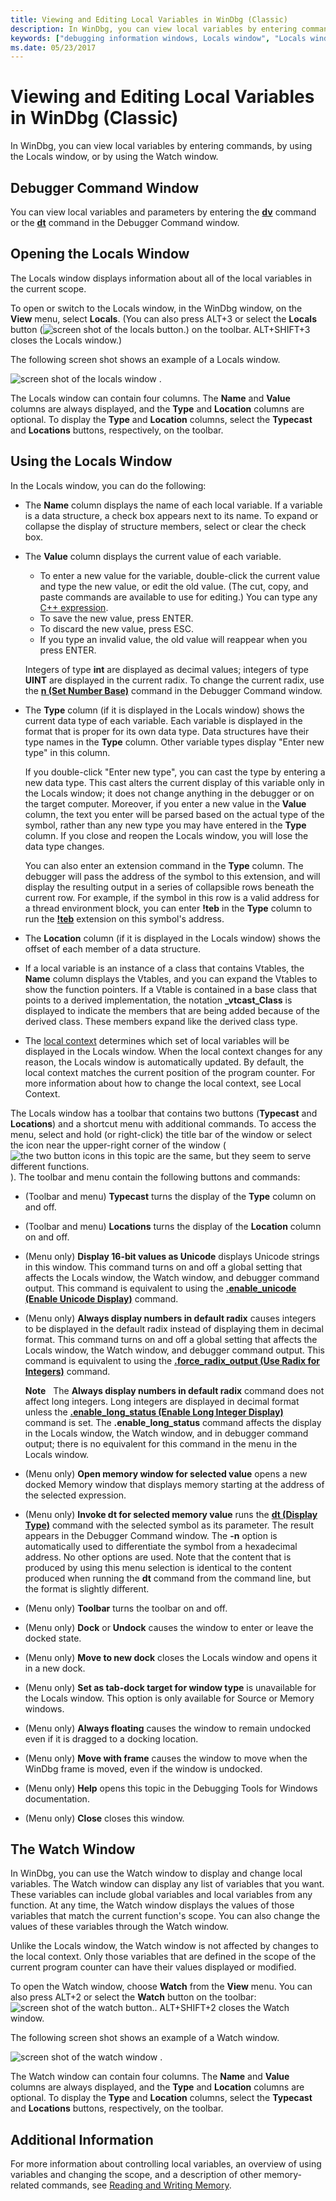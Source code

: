 ```yaml
---
title: Viewing and Editing Local Variables in WinDbg (Classic)
description: In WinDbg, you can view local variables by entering commands, by using the Locals window, or by using the Watch window.
keywords: ["debugging information windows, Locals window", "Locals window", "memory, Locals window"]
ms.date: 05/23/2017
---
```


# Viewing and Editing Local Variables in WinDbg (Classic)


In WinDbg, you can view local variables by entering commands, by using the Locals window, or by using the Watch window.

## <span id="Debugger_Command_Window"></span><span id="debugger_command_window"></span><span id="DEBUGGER_COMMAND_WINDOW"></span>Debugger Command Window


You can view local variables and parameters by entering the [**dv**](../debuggercmds/dv--display-local-variables-.md) command or the [**dt**](../debuggercmds/dt--display-type-.md) command in the Debugger Command window.

## <span id="ddk_locals_window_dbg"></span><span id="DDK_LOCALS_WINDOW_DBG"></span>Opening the Locals Window


The Locals window displays information about all of the local variables in the current scope.

To open or switch to the Locals window, in the WinDbg window, on the **View** menu, select **Locals**. (You can also press ALT+3 or select the **Locals** button (![screen shot of the locals button.](images/tblocal.png)) on the toolbar. ALT+SHIFT+3 closes the Locals window.)

The following screen shot shows an example of a Locals window.

![screen shot of the locals window .](images/window-locals.png)

The Locals window can contain four columns. The **Name** and **Value** columns are always displayed, and the **Type** and **Location** columns are optional. To display the **Type** and **Location** columns, select the **Typecast** and **Locations** buttons, respectively, on the toolbar.

## <span id="Using_the_Locals_Window"></span><span id="using_the_locals_window"></span><span id="USING_THE_LOCALS_WINDOW"></span>Using the Locals Window


In the Locals window, you can do the following:

-   The **Name** column displays the name of each local variable. If a variable is a data structure, a check box appears next to its name. To expand or collapse the display of structure members, select or clear the check box.

-   The **Value** column displays the current value of each variable.

    -   To enter a new value for the variable, double-click the current value and type the new value, or edit the old value. (The cut, copy, and paste commands are available to use for editing.) You can type any [C++ expression](../debuggercmds/c---numbers-and-operators.md).
    -   To save the new value, press ENTER.
    -   To discard the new value, press ESC.
    -   If you type an invalid value, the old value will reappear when you press ENTER.

    Integers of type **int** are displayed as decimal values; integers of type **UINT** are displayed in the current radix. To change the current radix, use the [**n (Set Number Base)**](../debuggercmds/n--set-number-base-.md) command in the Debugger Command window.

-   The **Type** column (if it is displayed in the Locals window) shows the current data type of each variable. Each variable is displayed in the format that is proper for its own data type. Data structures have their type names in the **Type** column. Other variable types display "Enter new type" in this column.

    If you double-click "Enter new type", you can cast the type by entering a new data type. This cast alters the current display of this variable only in the Locals window; it does not change anything in the debugger or on the target computer. Moreover, if you enter a new value in the **Value** column, the text you enter will be parsed based on the actual type of the symbol, rather than any new type you may have entered in the **Type** column. If you close and reopen the Locals window, you will lose the data type changes.

    You can also enter an extension command in the **Type** column. The debugger will pass the address of the symbol to this extension, and will display the resulting output in a series of collapsible rows beneath the current row. For example, if the symbol in this row is a valid address for a thread environment block, you can enter **!teb** in the **Type** column to run the [**!teb**](../debuggercmds/-teb.md) extension on this symbol's address.

-   The **Location** column (if it is displayed in the Locals window) shows the offset of each member of a data structure.

-   If a local variable is an instance of a class that contains Vtables, the **Name** column displays the Vtables, and you can expand the Vtables to show the function pointers. If a Vtable is contained in a base class that points to a derived implementation, the notation **\_vtcast\_Class** is displayed to indicate the members that are being added because of the derived class. These members expand like the derived class type.

-   The [local context](changing-contexts.md#local-context) determines which set of local variables will be displayed in the Locals window. When the local context changes for any reason, the Locals window is automatically updated. By default, the local context matches the current position of the program counter. For more information about how to change the local context, see Local Context.

The Locals window has a toolbar that contains two buttons (**Typecast** and **Locations**) and a shortcut menu with additional commands. To access the menu, select and hold (or right-click) the title bar of the window or select the icon near the upper-right corner of the window (![the two button icons in this topic are the same, but they seem to serve different functions.](images/window-locals-menu-icon.png)). The toolbar and menu contain the following buttons and commands:

-   (Toolbar and menu) **Typecast** turns the display of the **Type** column on and off.

-   (Toolbar and menu) **Locations** turns the display of the **Location** column on and off.

-   (Menu only) **Display 16-bit values as Unicode** displays Unicode strings in this window. This command turns on and off a global setting that affects the Locals window, the Watch window, and debugger command output. This command is equivalent to using the [**.enable\_unicode (Enable Unicode Display)**](../debuggercmds/-enable-unicode--enable-unicode-display-.md) command.

-   (Menu only) **Always display numbers in default radix** causes integers to be displayed in the default radix instead of displaying them in decimal format. This command turns on and off a global setting that affects the Locals window, the Watch window, and debugger command output. This command is equivalent to using the [**.force\_radix\_output (Use Radix for Integers)**](../debuggercmds/-force-radix-output--use-radix-for-integers-.md) command.

    **Note**   The **Always display numbers in default radix** command does not affect long integers. Long integers are displayed in decimal format unless the [**.enable\_long\_status (Enable Long Integer Display)**](../debuggercmds/-enable-long-status--enable-long-integer-display-.md) command is set. The **.enable\_long\_status** command affects the display in the Locals window, the Watch window, and in debugger command output; there is no equivalent for this command in the menu in the Locals window.

     

-   (Menu only) **Open memory window for selected value** opens a new docked Memory window that displays memory starting at the address of the selected expression.

-   (Menu only) **Invoke dt for selected memory value** runs the [**dt (Display Type)**](../debuggercmds/dt--display-type-.md) command with the selected symbol as its parameter. The result appears in the Debugger Command window. The **-n** option is automatically used to differentiate the symbol from a hexadecimal address. No other options are used. Note that the content that is produced by using this menu selection is identical to the content produced when running the **dt** command from the command line, but the format is slightly different.

-   (Menu only) **Toolbar** turns the toolbar on and off.

-   (Menu only) **Dock** or **Undock** causes the window to enter or leave the docked state.

-   (Menu only) **Move to new dock** closes the Locals window and opens it in a new dock.

-   (Menu only) **Set as tab-dock target for window type** is unavailable for the Locals window. This option is only available for Source or Memory windows.

-   (Menu only) **Always floating** causes the window to remain undocked even if it is dragged to a docking location.

-   (Menu only) **Move with frame** causes the window to move when the WinDbg frame is moved, even if the window is undocked.

-   (Menu only) **Help** opens this topic in the Debugging Tools for Windows documentation.

-   (Menu only) **Close** closes this window.

## <span id="ddk_debugging_bios_code_dbg"></span><span id="DDK_DEBUGGING_BIOS_CODE_DBG"></span>The Watch Window


In WinDbg, you can use the Watch window to display and change local variables. The Watch window can display any list of variables that you want. These variables can include global variables and local variables from any function. At any time, the Watch window displays the values of those variables that match the current function's scope. You can also change the values of these variables through the Watch window.

Unlike the Locals window, the Watch window is not affected by changes to the local context. Only those variables that are defined in the scope of the current program counter can have their values displayed or modified.

To open the Watch window, choose **Watch** from the **View** menu. You can also press ALT+2 or select the **Watch** button on the toolbar: ![screen shot of the watch button.](images/tbwatch.png). ALT+SHIFT+2 closes the Watch window.

The following screen shot shows an example of a Watch window.

![screen shot of the watch window .](images/window-watch.png)

The Watch window can contain four columns. The **Name** and **Value** columns are always displayed, and the **Type** and **Location** columns are optional. To display the **Type** and **Location** columns, select the **Typecast** and **Locations** buttons, respectively, on the toolbar.

## <span id="additional_information"></span><span id="ADDITIONAL_INFORMATION"></span>Additional Information


For more information about controlling local variables, an overview of using variables and changing the scope, and a description of other memory-related commands, see [Reading and Writing Memory](reading-and-writing-memory.md).

 

 





